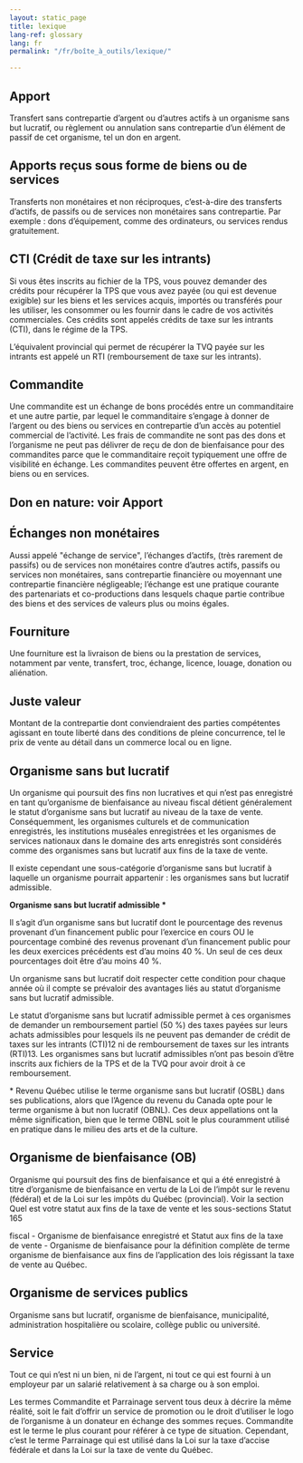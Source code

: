 ```yaml
---
layout: static_page
title: lexique
lang-ref: glossary
lang: fr
permalink: "/fr/boîte_à_outils/lexique/"

---
```

## Apport

Transfert sans contrepartie d’argent ou d’autres actifs à un organisme sans but lucratif, ou règlement ou annulation sans contrepartie d’un élément de passif de cet organisme, tel un don en argent.

## Apports reçus sous forme de biens ou de services

Transferts non monétaires et non réciproques, c’est-à-dire des transferts d’actifs, de passifs ou de services non monétaires sans contrepartie. Par exemple : dons d’équipement, comme des ordinateurs, ou services rendus gratuitement.

## CTI (Crédit de taxe sur les intrants)

Si vous êtes inscrits au fichier de la TPS, vous pouvez demander des crédits pour récupérer la TPS que vous avez payée (ou qui est devenue exigible) sur les biens et les services acquis, importés ou transférés pour les utiliser, les consommer ou les fournir dans le cadre de vos activités commerciales. Ces crédits sont appelés crédits de taxe sur les intrants (CTI), dans le régime de la TPS.

L’équivalent provincial qui permet de récupérer la TVQ payée sur les intrants est appelé un RTI (remboursement de taxe sur les intrants).

## Commandite

Une commandite est un échange de bons procédés entre un commanditaire et une autre partie, par lequel le commanditaire s’engage à donner de l’argent ou des biens ou services en contrepartie d’un accès au potentiel commercial de l’activité. Les frais de commandite ne sont pas des dons et l’organisme ne peut pas délivrer de reçu de don de bienfaisance pour des commandites parce que le commanditaire reçoit typiquement une offre de visibilité en échange. Les commandites peuvent être offertes en argent, en biens ou en services.

## Don en nature: voir Apport

## Échanges non monétaires

Aussi appelé "échange de service", l’échanges d’actifs, (très rarement de passifs) ou de services non monétaires contre d’autres actifs, passifs ou services non monétaires, sans contrepartie financière ou moyennant une contrepartie financière négligeable; l’échange est une pratique courante des partenariats et co-productions dans lesquels chaque partie contribue des biens et des services de valeurs plus ou moins égales. 

## Fourniture

Une fourniture est la livraison de biens ou la prestation de services, notamment par vente, transfert, troc, échange, licence, louage, donation ou aliénation.

## Juste valeur

Montant de la contrepartie dont conviendraient des parties compétentes agissant en toute liberté dans des conditions de pleine concurrence, tel le prix de vente au détail dans un commerce local ou en ligne.

## Organisme sans but lucratif

Un organisme qui poursuit des fins non lucratives et qui n’est pas enregistré en tant qu’organisme de bienfaisance au niveau fiscal détient généralement le statut d’organisme sans but lucratif au niveau de la taxe de vente. Conséquemment, les organismes culturels et de communication enregistrés, les institutions muséales enregistrées et les organismes de services nationaux dans le domaine des arts enregistrés sont considérés comme des organismes sans but lucratif aux fins de la taxe de vente.

Il existe cependant une sous-catégorie d’organisme sans but lucratif à laquelle un organisme pourrait appartenir : les organismes sans but lucratif admissible.

__Organisme sans but lucratif admissible *__

Il s’agit d’un organisme sans but lucratif dont le pourcentage des revenus provenant d’un financement public pour l’exercice en cours OU le pourcentage combiné des revenus provenant d’un financement public pour les deux exercices précédents est d’au moins 40 %. Un seul de ces deux pourcentages doit être d’au moins 40 %.

Un organisme sans but lucratif doit respecter cette condition pour chaque année où il compte se prévaloir des avantages liés au statut d’organisme sans but lucratif admissible.

Le statut d’organisme sans but lucratif admissible permet à ces organismes de demander un remboursement partiel (50 %) des taxes payées sur leurs achats admissibles pour lesquels ils ne peuvent pas demander de crédit de taxes sur les intrants (CTI)12 ni de remboursement de taxes sur les intrants (RTI)13. Les organismes sans but lucratif admissibles n’ont pas besoin d’être inscrits aux fichiers de la TPS et de la TVQ pour avoir droit à ce remboursement.

\* Revenu Québec utilise le terme organisme sans but lucratif (OSBL) dans ses publications, alors que l’Agence du revenu du Canada opte pour le terme organisme à but non lucratif (OBNL). Ces deux appellations ont la même signification, bien que le terme OBNL soit le plus couramment utilisé en pratique dans le milieu des arts et de la culture.

## Organisme de bienfaisance (OB)

Organisme qui poursuit des fins de bienfaisance et qui a été enregistré à titre d’organisme de bienfaisance en vertu de la Loi de l’impôt sur le revenu (fédéral) et de la Loi sur les impôts du Québec (provincial). Voir la section Quel est votre statut aux fins de la taxe de vente et les sous-sections Statut 165

fiscal - Organisme de bienfaisance enregistré et Statut aux fins de la taxe de vente - Organisme de bienfaisance pour la définition complète de terme organisme de bienfaisance aux fins de l’application des lois régissant la taxe de vente au Québec.

## Organisme de services publics

Organisme sans but lucratif, organisme de bienfaisance, municipalité, administration hospitalière ou scolaire, collège public ou université.

## Service

Tout ce qui n’est ni un bien, ni de l’argent, ni tout ce qui est fourni à un employeur par un salarié relativement à sa charge ou à son emploi.

Les termes Commandite et Parrainage servent tous deux à décrire la même réalité, soit le fait d’offrir un service de promotion ou le droit d’utiliser le logo de l’organisme à un donateur en échange des sommes reçues. Commandite est le terme le plus courant pour référer à ce type de situation. Cependant, c’est le terme Parrainage qui est utilisé dans la Loi sur la taxe d’accise fédérale et dans la Loi sur la taxe de vente du Québec.